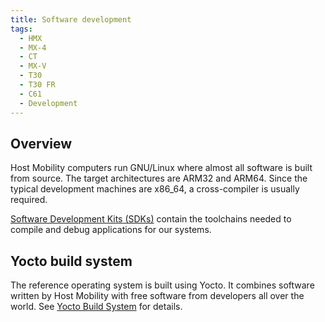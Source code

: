 ```yaml
---
title: Software development
tags:
  - HMX
  - MX-4
  - CT
  - MX-V
  - T30
  - T30 FR
  - C61
  - Development
---
```


## Overview

Host Mobility computers run GNU/Linux where almost all software is built from source. The target architectures are ARM32 and ARM64. Since the typical development machines are x86_64, a cross-compiler is usually required.

[Software Development Kits (SDKs)](sdk/sdk.md) contain the toolchains needed to compile and debug applications for our systems.


## Yocto build system

The reference operating system is built using Yocto. It combines software written by Host Mobility with free software from developers all over the world. See [Yocto Build System](yocto/yocto.md) for details.


